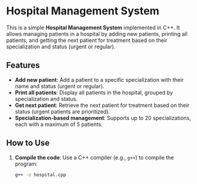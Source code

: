 # Hospital Management System

This is a simple **Hospital Management System** implemented in C++. It allows managing patients in a hospital by adding new patients, printing all patients, and getting the next patient for treatment based on their specialization and status (urgent or regular).

## Features
- **Add new patient**: Add a patient to a specific specialization with their name and status (urgent or regular).
- **Print all patients**: Display all patients in the hospital, grouped by specialization and status.
- **Get next patient**: Retrieve the next patient for treatment based on their status (urgent patients are prioritized).
- **Specialization-based management**: Supports up to 20 specializations, each with a maximum of 5 patients.

## How to Use
1. **Compile the code**: Use a C++ compiler (e.g., `g++`) to compile the program:
   ```bash
   g++ -o hospital.cpp
